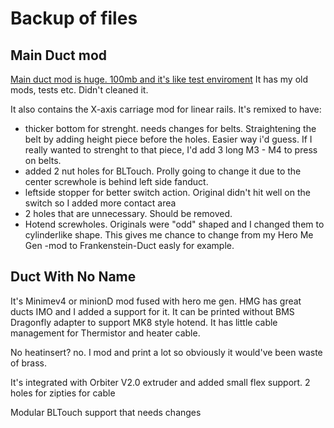 # Backup of files
## Main Duct mod
[Main duct mod is huge. 100mb and it's like test enviroment](https://github.com/SaKaarle/Ender3V2-modifications/blob/main/blend-files/ModdedVersionDuct.7z)
It has my old mods, tests etc. Didn't cleaned it.

It also contains the X-axis carriage mod for linear rails. It's remixed to have:
- thicker bottom for strenght. needs changes for belts. Straightening the belt by adding height piece before the holes. Easier way i'd guess. If I really wanted to strenght to that piece, I'd add 3 long M3 - M4 to press on belts.
- added 2 nut holes for BLTouch. Prolly going to change it due to the center screwhole is behind left side fanduct.
- leftside stopper for better switch action. Original didn't hit well on the switch so I added more contact area
- 2 holes that are unnecessary. Should be removed.
- Hotend screwholes. Originals were "odd" shaped and I changed them to cylinderlike shape. This gives me chance to change from my Hero Me Gen -mod to Frankenstein-Duct easly for example.

## Duct With No Name
It's Minimev4 or minionD mod fused with hero me gen. HMG has great ducts IMO and I added a support for it. It can be printed without BMS Dragonfly adapter to support MK8 style hotend.
It has little cable management for Thermistor and heater cable.

No heatinsert? no. I mod and print a lot so obviously it would've been waste of brass. 

It's integrated with Orbiter V2.0 extruder and added small flex support. 2 holes for zipties for cable

Modular BLTouch support that needs changes
